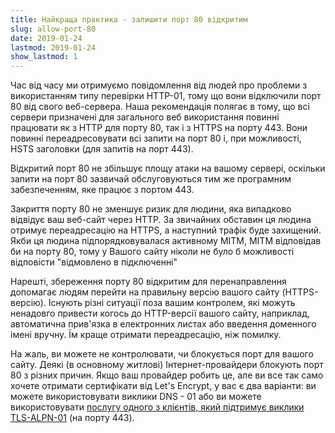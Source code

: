 ```yaml
---
title: Найкраща практика - залишити порт 80 відкритим
slug: allow-port-80
date: 2019-01-24
lastmod: 2019-01-24
show_lastmod: 1
---
```



Час від часу ми отримуємо повідомлення від людей про проблеми з використанням типу перевірки HTTP-01, тому що вони відключили порт 80 від свого веб-сервера. Наша рекомендація полягає в тому, що всі сервери призначені для загального веб використання повинні працювати як з HTTP для порту 80, так і з HTTPS на порту 443. Вони повинні переадресовувати всі запити на порт 80 і, при можливості, HSTS заголовки (для запитів на порт 443).

Відкритий порт 80 не збільшує площу атаки на вашому сервері, оскільки запити на порт 80 зазвичай обслуговуються тим же програмним забезпеченням, яке працює з портом 443.

Закриття порту 80 не зменшує ризик для людини, яка випадково відвідує ваш веб-сайт через HTTP. За звичайних обставин ця людина отримує переадресацію на HTTPS, а наступний трафік буде захищений. Якби ця людина підпорядковувалася активному MITM, MITM відповідав би на порту 80, тому у Вашого сайту ніколи не було б можливості відповісти "відмовлено в підключенні"

Нарешті, збереження порту 80 відкритим для перенаправлення допомагає людям перейти на правильну версію вашого сайту (HTTPS-версію). Існують різні ситуації поза вашим контролем, які можуть ненадовго привести когось до HTTP-версії вашого сайту, наприклад, автоматична прив'язка в електронних листах або введення доменного імені вручну. Їм краще отримати переадресацію, ніж помилку.

На жаль, ви можете не контролювати, чи блокується порт для вашого сайту. Деякі (в основному житлові) Інтернет-провайдери блокують порт 80 з різних причин. Якщо ваш провайдер робить це, але ви все так само хочете отримати сертифікати від Let's Encrypt, у вас є два варіанти: ви можете використовувати виклики DNS - 01 або ви можете використовувати [ послугу одного з клієнтів, який підтримує виклики TLS-ALPN-01](https://community.letsencrypt.org/t/which-client-support-tls-alpn-challenge/75859/2) (на порту 443).
